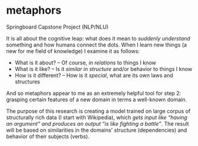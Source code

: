 # metaphors
Springboard Capstone Project (NLP/NLU)

It is all about the cognitive leap: what does it mean to *suddenly understand* something and how humans connect the dots. 
When I learn new things (a new for me field of knowledge) I examine it as follows:

* What is it about? – Of course, *in relations* to things I know
* What is it like? – Is it *similar in structure* and/or behavior to things I know
* How is it different? – How is it *special*, what are its own laws and structures

And so metaphors appear to me as an extremely helpful tool for step 2: grasping certain features of a new domain in terms a well-known domain. 

The purpose of this research is creating a model trained on large corpus of structurally rich data (I start with Wikipedia), which *gets input like “having an argument” and produces an output “is like fighting a battle”*. The result will be based on similarities in the domains' structure (dependencies) and behavior of their subjects (verbs).
